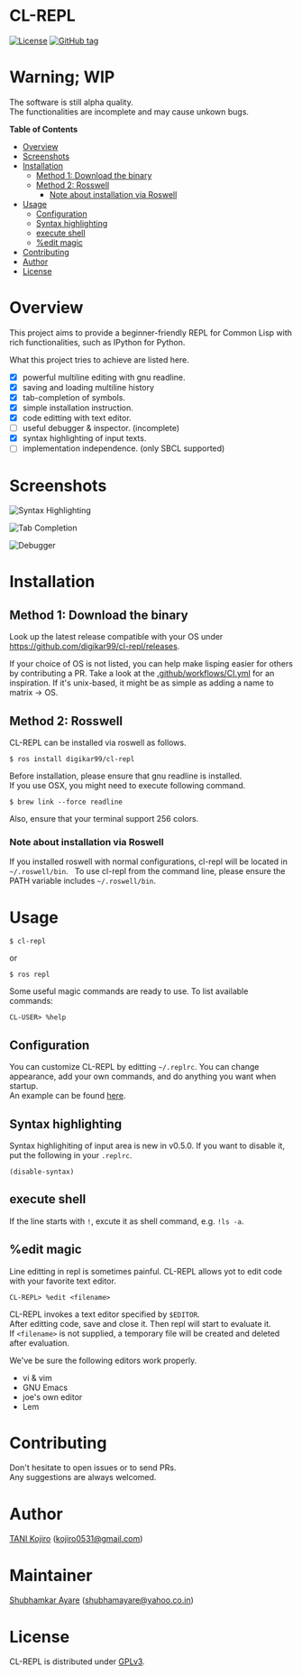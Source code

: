 # CL-REPL

[![License](http://img.shields.io/badge/license-GPLv3-blue.svg?style=flat)](https://github.com/digikar99/cl-repl/blob/master/LICENSE)
[![GitHub tag](https://img.shields.io/github/tag/digikar99/cl-repl.svg?style=flat)](https://github.com/digikar99/cl-repl/releases)

# **Warning; WIP**
The software is still alpha quality.  
The functionalities are incomplete and may cause unkown bugs.

<!-- markdown-toc start - Don't edit this section. Run M-x markdown-toc-refresh-toc -->
**Table of Contents**

- [Overview](#overview)
- [Screenshots](#screenshots)
- [Installation](#installation)
    - [Method 1: Download the binary](#method-1-download-the-binary)
    - [Method 2: Rosswell](#method-2-rosswell)
        - [Note about installation via Roswell](#note-about-installation-via-roswell)
- [Usage](#usage)
    - [Configuration](#configuration)
    - [Syntax highlighting](#syntax-highlighting)
    - [execute shell](#execute-shell)
    - [%edit magic](#edit-magic)
- [Contributing](#contributing)
- [Author](#author)
- [License](#license)

<!-- markdown-toc end -->


# Overview
This project aims to provide a beginner-friendly REPL for Common Lisp with rich functionalities, such as IPython for Python.

What this project tries to achieve are listed here.

- [x] powerful multiline editing with gnu readline.
- [x] saving and loading multiline history
- [x] tab-completion of symbols.
- [x] simple installation instruction.
- [x] code editting with text editor.
- [ ] useful debugger & inspector. (incomplete)
- [x] syntax highlighting of input texts.
- [ ] implementation independence. (only SBCL supported)

# Screenshots

![Syntax Highlighting](./image/syntax-highlight.png)

![Tab Completion](./image/completion.png)

![Debugger](./image/debugger.png)


# Installation

## Method 1: Download the binary

Look up the latest release compatible with your OS under https://github.com/digikar99/cl-repl/releases.

If your choice of OS is not listed, you can help make lisping easier for others by contributing a PR. Take a look at the [.github/workflows/CI.yml](.github/workflows/CI.yml) for an inspiration. If it's unix-based, it might be as simple as adding a name to matrix -> OS.

## Method 2: Rosswell

CL-REPL can be installed via roswell as follows.

```
$ ros install digikar99/cl-repl
```

Before installation, please ensure that gnu readline is installed.  
If you use OSX, you might need to execute following command.

```
$ brew link --force readline
```

Also, ensure that your terminal support 256 colors.

### Note about installation via Roswell

If you installed roswell with normal configurations, cl-repl will be located in `~/.roswell/bin`.  
To use cl-repl from the command line, please ensure the PATH variable includes `~/.roswell/bin`.

# Usage

```
$ cl-repl
```

or

```
$ ros repl
```

Some useful magic commands are ready to use. To list available commands:

```
CL-USER> %help
```

## Configuration
You can customize CL-REPL by editting `~/.replrc`. You can change appearance, add your own commands, and do anything you want when startup.  
An example can be found [here](./replrc-example).

## Syntax highlighting
Syntax highlighiting of input area is new in v0.5.0.
If you want to disable it, put the following in your `.replrc`.

```
(disable-syntax)
```

## execute shell
If the line starts with `!`, excute it as shell command, e.g. `!ls -a`.

## %edit magic
Line editting in repl is sometimes painful. CL-REPL allows yot to edit code with your favorite text editor. 

```
CL-REPL> %edit <filename>
```

CL-REPL invokes a text editor specified by `$EDITOR`.  
After editting code, save and close it. Then repl will start to evaluate it.  
If `<filename>` is not supplied, a temporary file will be created and deleted after evaluation.  

We've be sure the following editors work properly.  

- vi & vim
- GNU Emacs
- joe's own editor
- Lem

# Contributing
Don't hesitate to open issues or to send PRs.  
Any suggestions are always welcomed.

# Author
[TANI Kojiro](https://github.com/koji-kojiro) (kojiro0531@gmail.com)

# Maintainer
[Shubhamkar Ayare](https://github.com/digikar99) (shubhamayare@yahoo.co.in)

# License
CL-REPL is distributed under [GPLv3](./LICENSE).
